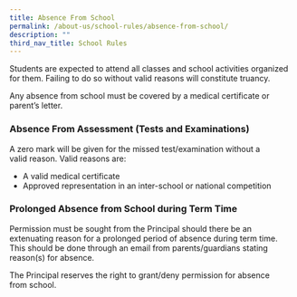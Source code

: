 ```yaml
---
title: Absence From School
permalink: /about-us/school-rules/absence-from-school/
description: ""
third_nav_title: School Rules
---
```

Students are expected to attend all classes and school activities organized for them. Failing to do so without valid reasons will constitute truancy. 

  

Any absence from school must be covered by a medical certificate or parent’s letter.

  

### Absence From Assessment (Tests and Examinations)

A zero mark will be given for the missed test/examination without a valid reason. Valid reasons are:

*   A valid medical certificate
*   Approved representation in an inter-school or national competition

  

### Prolonged Absence from School during Term Time

Permission must be sought from the Principal should there be an extenuating reason for a prolonged period of absence during term time. This should be done through an email from parents/guardians stating reason(s) for absence.

 
The Principal reserves the right to grant/deny permission for absence from school.
